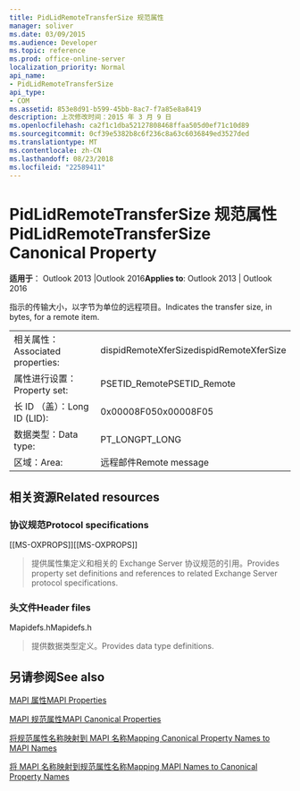 ```yaml
---
title: PidLidRemoteTransferSize 规范属性
manager: soliver
ms.date: 03/09/2015
ms.audience: Developer
ms.topic: reference
ms.prod: office-online-server
localization_priority: Normal
api_name:
- PidLidRemoteTransferSize
api_type:
- COM
ms.assetid: 853e8d91-b599-45bb-8ac7-f7a85e8a8419
description: 上次修改时间：2015 年 3 月 9 日
ms.openlocfilehash: ca2f1c1dba52127808468ffaa505d0ef71c10d89
ms.sourcegitcommit: 0cf39e5382b8c6f236c8a63c6036849ed3527ded
ms.translationtype: MT
ms.contentlocale: zh-CN
ms.lasthandoff: 08/23/2018
ms.locfileid: "22589411"
---
```

# <a name="pidlidremotetransfersize-canonical-property"></a><span data-ttu-id="d5038-103">PidLidRemoteTransferSize 规范属性</span><span class="sxs-lookup"><span data-stu-id="d5038-103">PidLidRemoteTransferSize Canonical Property</span></span>

  
  
<span data-ttu-id="d5038-104">**适用于**： Outlook 2013 |Outlook 2016</span><span class="sxs-lookup"><span data-stu-id="d5038-104">**Applies to**: Outlook 2013 | Outlook 2016</span></span> 
  
<span data-ttu-id="d5038-105">指示的传输大小，以字节为单位的远程项目。</span><span class="sxs-lookup"><span data-stu-id="d5038-105">Indicates the transfer size, in bytes, for a remote item.</span></span>
  
|||
|:-----|:-----|
|<span data-ttu-id="d5038-106">相关属性：</span><span class="sxs-lookup"><span data-stu-id="d5038-106">Associated properties:</span></span>  <br/> |<span data-ttu-id="d5038-107">dispidRemoteXferSize</span><span class="sxs-lookup"><span data-stu-id="d5038-107">dispidRemoteXferSize</span></span>  <br/> |
|<span data-ttu-id="d5038-108">属性进行设置：</span><span class="sxs-lookup"><span data-stu-id="d5038-108">Property set:</span></span>  <br/> |<span data-ttu-id="d5038-109">PSETID_Remote</span><span class="sxs-lookup"><span data-stu-id="d5038-109">PSETID_Remote</span></span>  <br/> |
|<span data-ttu-id="d5038-110">长 ID （盖）：</span><span class="sxs-lookup"><span data-stu-id="d5038-110">Long ID (LID):</span></span>  <br/> |<span data-ttu-id="d5038-111">0x00008F05</span><span class="sxs-lookup"><span data-stu-id="d5038-111">0x00008F05</span></span>  <br/> |
|<span data-ttu-id="d5038-112">数据类型：</span><span class="sxs-lookup"><span data-stu-id="d5038-112">Data type:</span></span>  <br/> |<span data-ttu-id="d5038-113">PT_LONG</span><span class="sxs-lookup"><span data-stu-id="d5038-113">PT_LONG</span></span>  <br/> |
|<span data-ttu-id="d5038-114">区域：</span><span class="sxs-lookup"><span data-stu-id="d5038-114">Area:</span></span>  <br/> |<span data-ttu-id="d5038-115">远程邮件</span><span class="sxs-lookup"><span data-stu-id="d5038-115">Remote message</span></span>  <br/> |
   
## <a name="related-resources"></a><span data-ttu-id="d5038-116">相关资源</span><span class="sxs-lookup"><span data-stu-id="d5038-116">Related resources</span></span>

### <a name="protocol-specifications"></a><span data-ttu-id="d5038-117">协议规范</span><span class="sxs-lookup"><span data-stu-id="d5038-117">Protocol specifications</span></span>

<span data-ttu-id="d5038-118">[[MS-OXPROPS]]</span><span class="sxs-lookup"><span data-stu-id="d5038-118">[[MS-OXPROPS]]</span></span> 
  
> <span data-ttu-id="d5038-119">提供属性集定义和相关的 Exchange Server 协议规范的引用。</span><span class="sxs-lookup"><span data-stu-id="d5038-119">Provides property set definitions and references to related Exchange Server protocol specifications.</span></span>
    
### <a name="header-files"></a><span data-ttu-id="d5038-120">头文件</span><span class="sxs-lookup"><span data-stu-id="d5038-120">Header files</span></span>

<span data-ttu-id="d5038-121">Mapidefs.h</span><span class="sxs-lookup"><span data-stu-id="d5038-121">Mapidefs.h</span></span>
  
> <span data-ttu-id="d5038-122">提供数据类型定义。</span><span class="sxs-lookup"><span data-stu-id="d5038-122">Provides data type definitions.</span></span>
    
## <a name="see-also"></a><span data-ttu-id="d5038-123">另请参阅</span><span class="sxs-lookup"><span data-stu-id="d5038-123">See also</span></span>



[<span data-ttu-id="d5038-124">MAPI 属性</span><span class="sxs-lookup"><span data-stu-id="d5038-124">MAPI Properties</span></span>](mapi-properties.md)
  
[<span data-ttu-id="d5038-125">MAPI 规范属性</span><span class="sxs-lookup"><span data-stu-id="d5038-125">MAPI Canonical Properties</span></span>](mapi-canonical-properties.md)
  
[<span data-ttu-id="d5038-126">将规范属性名称映射到 MAPI 名称</span><span class="sxs-lookup"><span data-stu-id="d5038-126">Mapping Canonical Property Names to MAPI Names</span></span>](mapping-canonical-property-names-to-mapi-names.md)
  
[<span data-ttu-id="d5038-127">将 MAPI 名称映射到规范属性名称</span><span class="sxs-lookup"><span data-stu-id="d5038-127">Mapping MAPI Names to Canonical Property Names</span></span>](mapping-mapi-names-to-canonical-property-names.md)

